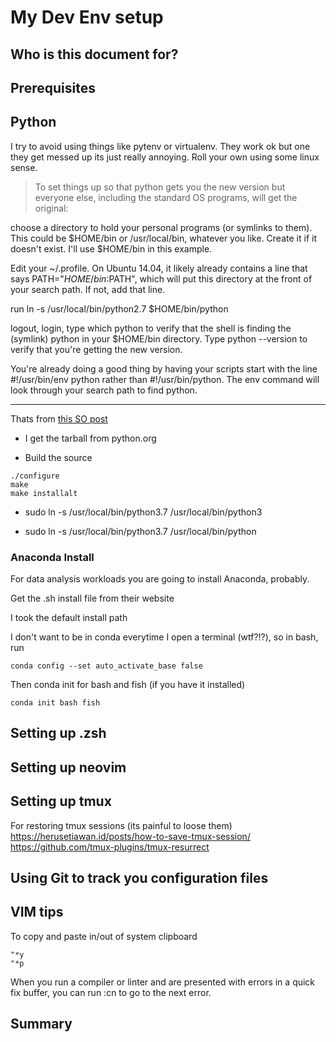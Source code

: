 # My Dev Env setup

## Who is this document for?

## Prerequisites

## Python

I try to avoid using things like pytenv or virtualenv. They work ok but one they
get messed up its just really annoying. Roll your own using some linux sense. 

> To set things up so that python gets you the new version but everyone else, including the standard OS programs, will get the original:

choose a directory to hold your personal programs (or symlinks to them). This could be $HOME/bin or /usr/local/bin, whatever you like. Create it if it doesn't exist. I'll use $HOME/bin in this example.

Edit your ~/.profile. On Ubuntu 14.04, it likely already contains a line that says PATH="$HOME/bin:$PATH", which will put this directory at the front of your search path. If not, add that line.

run ln -s /usr/local/bin/python2.7 $HOME/bin/python

logout, login, type which python to verify that the shell is finding the (symlink) python in your $HOME/bin directory. Type python --version to verify that you're getting the new version.

You're already doing a good thing by having your scripts start with the line #!/usr/bin/env python rather than #!/usr/bin/python. The env command will look through your search path to find python.

---

Thats from [this SO post](https://unix.stackexchange.com/questions/190724/how-can-i-set-up-using-a-different-version-of-python-from-the-os)

- I get the tarball from python.org

- Build the source 

```
./configure
make
make installalt
```

- sudo ln -s /usr/local/bin/python3.7 /usr/local/bin/python3

- sudo ln -s /usr/local/bin/python3.7 /usr/local/bin/python

### Anaconda Install

For data analysis workloads you are going to install Anaconda, probably. 

Get the .sh install file from their website

I took the default install path

I don't want to be in conda everytime I open a terminal (wtf?!?), so in bash, run

```
conda config --set auto_activate_base false

```

Then conda init for bash and fish (if you have it installed)

```
conda init bash fish

```

## Setting up .zsh

## Setting up neovim

## Setting up tmux

For restoring tmux sessions (its painful to loose them)
https://herusetiawan.id/posts/how-to-save-tmux-session/
https://github.com/tmux-plugins/tmux-resurrect


## Using Git to track you configuration files

## VIM tips 

To copy and paste in/out of system clipboard

```
"*y
"*p
```

When you run a compiler or linter and are presented with errors in a quick fix buffer, you can run :cn to go to the next error. 

## Summary
